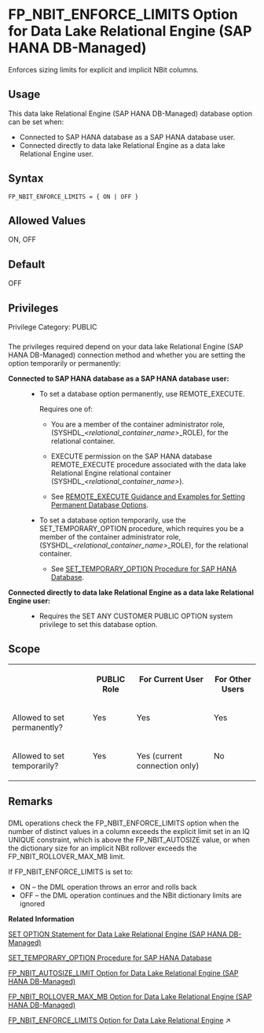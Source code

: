 <!-- loio2e6a10d296ec4bd6a7209e65e0171171 -->

# FP\_NBIT\_ENFORCE\_LIMITS Option for Data Lake Relational Engine \(SAP HANA DB-Managed\)

Enforces sizing limits for explicit and implicit NBit columns.



<a name="loio2e6a10d296ec4bd6a7209e65e0171171__section_dzz_4jj_kyb"/>

## Usage

This data lake Relational Engine \(SAP HANA DB-Managed\) database option can be set when:

-   Connected to SAP HANA database as a SAP HANA database user.
-   Connected directly to data lake Relational Engine as a data lake Relational Engine user.



<a name="loio2e6a10d296ec4bd6a7209e65e0171171__section_hpz_s23_3rb"/>

## Syntax

```
FP_NBIT_ENFORCE_LIMITS = { ON | OFF }
```



<a name="loio2e6a10d296ec4bd6a7209e65e0171171__section_kvj_t23_3rb"/>

## Allowed Values

ON, OFF



<a name="loio2e6a10d296ec4bd6a7209e65e0171171__section_ihx_t23_3rb"/>

## Default

OFF



<a name="loio2e6a10d296ec4bd6a7209e65e0171171__section_fqx_vbw_cxb"/>

## Privileges

Privilege Category: PUBLIC



### 

The privileges required depend on your data lake Relational Engine \(SAP HANA DB-Managed\) connection method and whether you are setting the option temporarily or permanently:


<dl>
<dt><b>

Connected to SAP HANA database as a SAP HANA database user:

</b></dt>
<dd>

-   To set a database option permanently, use REMOTE\_EXECUTE.

    Requires one of:

    -   You are a member of the container administrator role, \(SYSHDL\_*<relational\_container\_name\>*\_ROLE\), for the relational container.
    -   EXECUTE permission on the SAP HANA database REMOTE\_EXECUTE procedure associated with the data lake Relational Engine relational container \(SYSHDL\_*<relational\_container\_name\>*\).

    -   See [REMOTE\_EXECUTE Guidance and Examples for Setting Permanent Database Options](remote-execute-guidance-and-examples-for-setting-permanent-database-options-0023bea.md).


-   To set a database option temporarily, use the SET\_TEMPORARY\_OPTION procedure, which requires you be a member of the container administrator role, \(SYSHDL\_*<relational\_container\_name\>*\_ROLE\), for the relational container.

    -   See [SET\_TEMPORARY\_OPTION Procedure for SAP HANA Database](../080-sap-hana-database-for-data-lake-relational-engine/set-temporary-option-procedure-for-sap-hana-database-abcd703.md).





</dd><dt><b>

Connected directly to data lake Relational Engine as a data lake Relational Engine user:

</b></dt>
<dd>

-   Requires the SET ANY CUSTOMER PUBLIC OPTION system privilege to set this database option.



</dd>
</dl>



<a name="loio2e6a10d296ec4bd6a7209e65e0171171__section_ttl_dmb_dxb"/>

## Scope


<table>
<tr>
<th valign="top">

 

</th>
<th valign="top">

PUBLIC Role

</th>
<th valign="top">

For Current User

</th>
<th valign="top">

For Other Users

</th>
</tr>
<tr>
<td valign="top">

Allowed to set permanently?

</td>
<td valign="top">

Yes

</td>
<td valign="top">

Yes

</td>
<td valign="top">

Yes

</td>
</tr>
<tr>
<td valign="top">

Allowed to set temporarily?

</td>
<td valign="top">

Yes

</td>
<td valign="top">

Yes \(current connection only\)

</td>
<td valign="top">

No

</td>
</tr>
</table>



## Remarks



### 

DML operations check the FP\_NBIT\_ENFORCE\_LIMITS option when the number of distinct values in a column exceeds the explicit limit set in an IQ UNIQUE constraint, which is above the FP\_NBIT\_AUTOSIZE value, or when the dictionary size for an implicit NBit rollover exceeds the FP\_NBIT\_ROLLOVER\_MAX\_MB limit.

If FP\_NBIT\_ENFORCE\_LIMITS is set to:

-   ON – the DML operation throws an error and rolls back
-   OFF – the DML operation continues and the NBit dictionary limits are ignored

**Related Information**  


[SET OPTION Statement for Data Lake Relational Engine \(SAP HANA DB-Managed\)](../030-sql-statements/set-option-statement-for-data-lake-relational-engine-sap-hana-db-managed-84a37a4.md "Changes options that affect the behavior of the database and its compatibility with Transact-SQL. Setting the value of an option can change the behavior for all users or an individual user, in either a temporary or permanent scope.")

[SET\_TEMPORARY\_OPTION Procedure for SAP HANA Database](../080-sap-hana-database-for-data-lake-relational-engine/set-temporary-option-procedure-for-sap-hana-database-abcd703.md "Grant database options temporarily for the current connection only on a data lake Relational Engine relational container.")

[FP\_NBIT\_AUTOSIZE\_LIMIT Option for Data Lake Relational Engine \(SAP HANA DB-Managed\)](fp-nbit-autosize-limit-option-for-data-lake-relational-engine-sap-hana-db-managed-829744c.md "Limits the number of distinct values in columns that implicitly load as NBit FP.")

[FP\_NBIT\_ROLLOVER\_MAX\_MB Option for Data Lake Relational Engine \(SAP HANA DB-Managed\)](fp-nbit-rollover-max-mb-option-for-data-lake-relational-engine-sap-hana-db-managed-9035f14.md "Sets a threshold for the total dictionary size for implicit NBit rollovers to Flat FP.")

[FP_NBIT_ENFORCE_LIMITS Option for Data Lake Relational Engine](https://help.sap.com/viewer/19b3964099384f178ad08f2d348232a9/2024_3_QRC/en-US/a874045684f21015abbbd6b7d63613e5.html "Enforces sizing limits for explicit and implicit NBit columns.") :arrow_upper_right:

